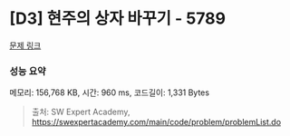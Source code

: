 # [D3] 현주의 상자 바꾸기 - 5789 

[문제 링크](https://swexpertacademy.com/main/code/problem/problemDetail.do?contestProbId=AWYygN36Qn8DFAVm) 

### 성능 요약

메모리: 156,768 KB, 시간: 960 ms, 코드길이: 1,331 Bytes



> 출처: SW Expert Academy, https://swexpertacademy.com/main/code/problem/problemList.do
